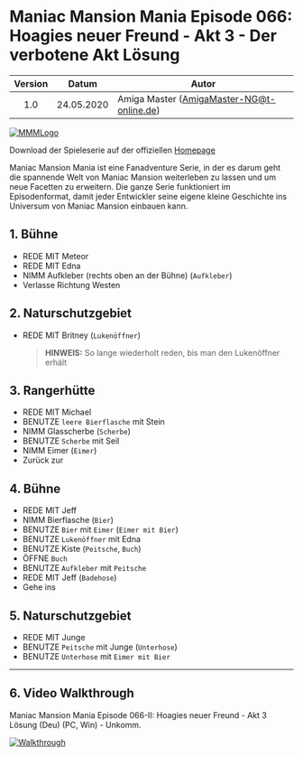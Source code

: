 # Maniac Mansion Mania Episode 066: Hoagies neuer Freund - Akt 3 - Der verbotene Akt Lösung

| Version | Datum      | Autor                                     |
|:-------:|------------|-------------------------------------------|
|   1.0   | 24.05.2020 | Amiga Master (AmigaMaster-NG@t-online.de) |

[![MMMLogo](https://www.maniac-mansion-mania.com/banner/banner.png)](https://www.maniac-mansion-mania.com)

Download der Spieleserie auf der offiziellen [Homepage](https://www.maniac-mansion-mania.com)

Maniac Mansion Mania ist eine Fanadventure Serie, in der es darum geht die spannende Welt von Maniac Mansion weiterleben zu lassen und um neue Facetten zu erweitern. Die ganze Serie funktioniert im Episodenformat, damit jeder Entwickler seine eigene kleine Geschichte ins Universum von Maniac Mansion einbauen kann.

## 1. Bühne

- REDE MIT Meteor
- REDE MIT Edna
- NIMM Aufkleber (rechts oben an der Bühne) (`Aufkleber`)
- Verlasse Richtung Westen

## 2. Naturschutzgebiet

- REDE MIT Britney (`Lukenöffner`)
  >**HINWEIS:**
  >So lange wiederholt reden, bis man den Lukenöffner erhält

## 3. Rangerhütte

- REDE MIT Michael
- BENUTZE `leere Bierflasche` mit Stein
- NIMM Glasscherbe (`Scherbe`)
- BENUTZE `Scherbe` mit Seil
- NIMM Eimer (`Eimer`)
- Zurück zur

## 4. Bühne

- REDE MIT Jeff
- NIMM Bierflasche (`Bier`)
- BENUTZE `Bier` mit `Eimer` (`Eimer mit Bier`)
- BENUTZE `Lukenöffner` mit Edna
- BENUTZE Kiste (`Peitsche`, `Buch`)
- ÖFFNE `Buch`
- BENUTZE `Aufkleber` mit `Peitsche`
- REDE MIT Jeff (`Badehose`)
- Gehe ins

## 5. Naturschutzgebiet

- REDE MIT Junge
- BENUTZE `Peitsche` mit Junge (`Unterhose`)
- BENUTZE `Unterhose` mit `Eimer mit Bier`

--------------------------------------------------------------------------------

## 6. Video Walkthrough

Maniac Mansion Mania Episode 066-II: Hoagies neuer Freund - Akt 3 Lösung (Deu) (PC, Win) - Unkomm.

[![Walkthrough](https://img.youtube.com/vi/I3Pdg5pwxwQ/0.jpg)](https://www.youtube.com/watch?v=I3Pdg5pwxwQ)
